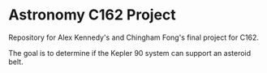 # Astronomy C162 Project

Repository for Alex Kennedy's and Chingham Fong's final project for C162. 

The goal is to determine if the Kepler 90 system can support an asteroid belt. 

